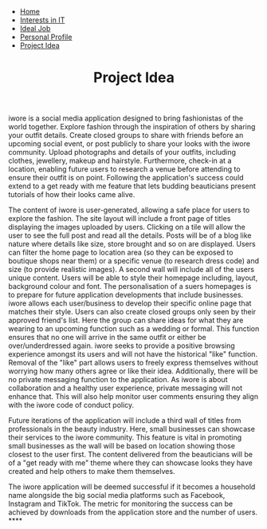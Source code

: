 <html>
<head>
 <link rel="stylesheet" href="4style.css">
</head>
<body>
<ul>
 <li><a href="https://rmitstudent-assessment.github.io/My-Profile/">Home</a></li>
 <li><a href="https://rmitstudent-assessment.github.io/My-Profile/interestsinit">Interests in IT</a></li>
 <li><a href="https://rmitstudent-assessment.github.io/My-Profile/idealjob">Ideal Job</a></li>
 <li><a href="https://rmitstudent-assessment.github.io/My-Profile/personalprofile">Personal Profile</a></li>
 <li><a href="https://rmitstudent-assessment.github.io/My-Profile/projectidea">Project Idea</a></li>
</ul>
 <header>
<h1>Project Idea</h1>
             </header>
  
<p>iwore is a social media application designed to bring fashionistas of the world together. Explore fashion through the inspiration of others by sharing your outfit details. Create closed groups to share with friends before an upcoming social event, or post publicly to share your looks with the iwore community. Upload photographs and details of your outfits, including clothes, jewellery, makeup and hairstyle. Furthermore, check-in at a location, enabling future users to research a venue before attending to ensure their outfit is on point. Following the application's success could extend to a get ready with me feature that lets budding beauticians present tutorials of how their looks came alive.</p>

<p>The content of iwore is user-generated, allowing a safe place for users to explore the fashion. The site layout will include a front page of titles displaying the images uploaded by users. Clicking on a tile will allow the user to see the full post and read all the details. Posts will be of a blog like nature where details like size, store brought and so on are displayed.  Users can filter the home page to location area (so they can be exposed to boutique shops near them) or a specific venue (to research dress code) and size (to provide realistic images). 
A second wall will include all of the users unique content. Users will be able to style their homepage including, layout, background colour and font. The personalisation of a suers homepages is to prepare for future application developments that include businesses. iwore allows each user/business to develop their specific online page that matches their style.
Users can also create closed groups only seen by their approved friend's list. Here the group can share ideas for what they are wearing to an upcoming function such as a wedding or formal. This function ensures that no one will arrive in the same outfit or either be over/underdressed again. iwore seeks to provide a positive browsing experience amongst its users and will not have the historical "like" function. Removal of the "like" part allows users to freely express themselves without worrying how many others agree or like their idea. Additionally, there will be no private messaging function to the application. As iwore is about collaboration and a healthy user experience, private messaging will not enhance that. This will also help monitor user comments ensuring they align with the iwore code of conduct policy.</p>
Future iterations of the application will include a third wall of titles from professionals in the beauty industry. Here, small businesses can showcase their services to the iwore community. This feature is vital in promoting small businesses as the wall will be based on location showing those closest to the user first. The content delivered from the beauticians will be of a "get ready with me" theme where they can showcase looks they have created and help others to make them themselves.
 
The iwore application will be deemed successful if it becomes a household name alongside the big social media platforms such as Facebook, Instagram and TikTok. The metric for monitoring the success can be achieved by downloads from the application store and the number of users. ****
